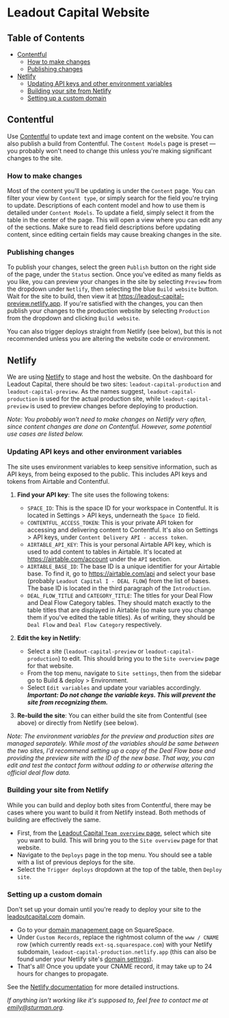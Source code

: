 # Leadout Capital Website

## Table of Contents

- [Contentful](#contentful)
  - [How to make changes](#how-to-make-changes)
  - [Publishing changes](#publishing-changes)
- [Netlify](#netlify)
  - [Updating API keys and other environment variables](#updating-api-keys-and-other-environment-variables)
  - [Building your site from Netlify](#building-your-site-from-netlify)
  - [Setting up a custom domain](#setting-up-a-custom-domain)

## Contentful

Use [Contentful](https://app.contentful.com) to update text and image content on the website. You can also publish a
build from Contentful. The `Content Models` page is preset &mdash; you probably won't need to change this unless you're
making significant changes to the site. 

### How to make changes

Most of the content you'll be updating is under the `Content` page. You can filter your view by `Content type`, or simply
search for the field you're trying to update. Descriptions of each content model and how to use them is detailed under
`Content Models`.
To update a field, simply select it from the table in the center of the page. This will open a view where you can edit
any of the sections. Make sure to read field descriptions before updating content, since editing certain fields may cause
breaking changes in the site.

### Publishing changes

To publish your changes, select the green `Publish` button on the right side of the page, under the `Status` section.
Once you've edited as many fields as you like, you can preview your changes in the site by selecting `Preview` from the
dropdown under `Netlify`, then selecting the blue `Build website` button. Wait for the site to build, then view it at
https://leadout-capital-preview.netlify.app. If you're satisfied with the changes, you can then publish your changes to
the production website by selecting `Production` from the dropdown and clicking `Build website`.

You can also trigger deploys straight from Netlify (see below), but this is not recommended unless you are altering the
website code or environment.

## Netlify

We are using [Netlify](https://app.netlify.com/teams/leadout-capital/overview) to stage and host the website. On the
dashboard for Leadout Capital, there should be two sites: `leadout-capital-production` and `leadout-capital-preview`.
As the names suggest, `leadout-capital-production` is used for the actual production site, while
`leadout-capital-preview` is used to preview changes before deploying to production.

*Note: You probably won't need to make changes on Netlify very often, since content changes are done on Contentful.
However, some potential use cases are listed below.*

### Updating API keys and other environment variables

The site uses environment variables to keep sensitive information, such as API keys, from being exposed to the public.
This includes API keys and tokens from Airtable and Contentful.

1. **Find your API key**: The site uses the following tokens:
   - `SPACE_ID`: This is the space ID for your workspace in Contentful. It is located in Settings > API keys,
     underneath the `Space ID` field.
   - `CONTENTFUL_ACCESS_TOKEN`: This is your private API token for accessing and delivering content to Contentful. It's
     also on Settings > API keys, under `Content Delivery API - access token`.
   - `AIRTABLE_API_KEY`: This is your personal Airtable API key, which is used to add content to tables in Airtable.
     It's located at https://airtable.com/account under the `API` section.
   - `AIRTABLE_BASE_ID`: The base ID is a unique identifier for your Airtable base. To find it, go to
     https://airtable.com/api and select your base (probably `Leadout Capital I - DEAL FLOW`) from the list of bases.
     The base ID is located in the third paragraph of the `Introduction`.
   - `DEAL_FLOW_TITLE` and `CATEGORY_TITLE`: The titles for your Deal Flow and Deal Flow Category tables. They should
     match exactly to the table titles that are displayed in Airtable (so make sure you change them if you've edited
     the table titles). As of writing, they should be `Deal Flow` and `Deal Flow Category` respectively.

2. **Edit the key in Netlify**:
   - Select a site (`leadout-capital-preview` or `leadout-capital-production`) to edit. This should bring you to the
     `Site overview` page for that website.
   - From the top menu, navigate to `Site settings`, then from the sidebar go to Build & deploy > Environment.
   - Select `Edit variables` and update your variables accordingly. ***Important: Do not change the variable keys. This
     will prevent the site from recognizing them.***

3. **Re-build the site**: You can either build the site from Contentful (see above) or directly from Netlify
   (see below).

*Note: The environment variables for the preview and production sites are managed separately.
While most of the variables should be same between the two sites, I'd recommend setting up a copy of the Deal Flow
base and providing the preview site with the ID of the new base. That way, you can edit and test the contact form
without adding to or otherwise altering the official deal flow data.*

### Building your site from Netlify

While you can build and deploy both sites from Contentful, there may be cases where you want to build it from Netlify
instead. Both methods of building are effectively the same.

- First, from the [Leadout Capital `Team overview` page](https://app.netlify.com/teams/leadout-capital/overview), select
  which site you want to build. This will bring you to the `Site overview` page for that website.
- Navigate to the `Deploys` page in the top menu. You should see a table with a list of previous deploys for the site.
- Select the `Trigger deploys` dropdown at the top of the table, then `Deploy site`.

### Setting up a custom domain

Don't set up your domain until you're ready to deploy your site to the [leadoutcapital.com](https://leadoutcapital.com)
domain.

- Go to your [domain management page](https://arugula-carrot-24ch.squarespace.com/config/settings/domains/leadoutcapital.com/managed-dns-settings)
  on SquareSpace.
- Under `Custom Records`, replace the rightmost column of the `www / CNAME` row (which currently reads
  `ext-sq.squarespace.com`) with your Netlify subdomain, `leadout-capital-production.netlify.app` (this can also be
  found under your Netlify site's
  [domain settings](https://app.netlify.com/sites/leadout-capital-production/settings/domain)).
- That's all! Once you update your CNAME record, it may take up to 24 hours for changes to propagate.

See the [Netlify documentation](https://docs.netlify.com/domains-https/custom-domains/configure-external-dns/) for more
detailed instructions. 

*If anything isn't working like it's supposed to, feel free to contact me at
[emily@sturman.org](mailto:emily@sturman.org).*